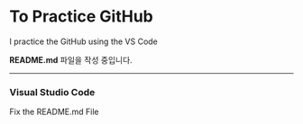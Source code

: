 # To Practice GitHub

I practice the GitHub using the VS Code



**README.md** 파일을 작성 중입니다.


---

### Visual Studio Code

Fix the README.md File